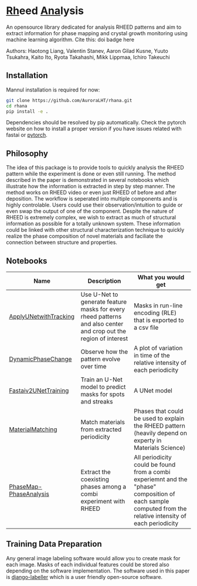# <span style="text-decoration:underline">Rh</span>eed <span style="text-decoration:underline">Ana</span>lysis

An opensource library dedicated for analysis RHEED patterns and aim to extract information 
for phase mapping and crystal growth monitoring using machine learning algorithm. Cite this: doi badge here

Authors: Haotong Liang, Valentin Stanev, Aaron Gilad Kusne, Yuuto Tsukahra, Kaito Ito, Ryota Takahashi, Mikk Lippmaa, Ichiro Takeuchi

## Installation

Mannul installation is required for now:
```bash
git clone https://github.com/AuroraLHT/rhana.git
cd rhana
pip install -e .
```
Dependencies should be resolved by pip automatically. Check the pytorch website on how to install a proper version  if you have issues related with fastai or [pytorch](https://pytorch.org/).

## Philosophy

The idea of this package is to provide tools to quickly analysis the RHEED pattern while the experiment is done or even still running. The method described in the paper is demonstrated in several notebooks which illustrate how the information is extracted in step by step manner. The method works on RHEED video or even just RHEED of before and after deposition. The workflow is seperated into multiple components and is highly controlable. Users could use their observation/intuition to guide or even swap the output of one of the component. Despite the nature of RHEED is extremely complex, we wish to extract as much of structural information as possible for a totally unknown system. These information could be linked with other structural characterization technique to quickly realize the phase composition of novel materials and faciliate the connection between structure and properties.

## Notebooks

| Name | Description | What you would get |
| ---- | ----------- | ------------------ |
| [ApplyUNetwithTracking](https://github.com/AuroraLHT/rhana/blob/main/notebook/ApplyUNetwithTracking.ipynb) | Use U-Net to generate feature masks for every rheed patterns and also center and crop out the region of interest | Masks in run-line encoding (RLE) that is exported to a csv file |
| [DynamicPhaseChange](https://github.com/AuroraLHT/rhana/blob/main/notebook/DynamicPhaseChange.ipynb) | Observe how the pattern evolve over time | A  plot of variation in time of the relative intensity of each periodicity |
| [Fastaiv2UNetTraining](https://github.com/AuroraLHT/rhana/blob/main/notebook/Fastaiv2Demo.ipynb) | Train an U-Net model to predict masks for spots and streaks | A UNet model  |
| [MaterialMatching](https://github.com/AuroraLHT/rhana/blob/main/notebook/MaterialMatching.ipynb) | Match materials from extracted periodicity | Phases that could be used to explain the RHEED pattern (heavily depend on experty in Materials Science) |
| [PhaseMap-PhaseAnalysis](https://github.com/AuroraLHT/rhana/blob/main/notebook/PhaseMap-PhaseAnalysis.ipynb) | Extract the coexisting phases among a combi experiment with RHEED | All periodicity could be found from a combi experiemnt and the "phase" composition of each sample computed from the relative intensity of each periodicity |


## Training Data Preparation
Any general image labeling software would allow you to create mask for each image. Masks of each individual features could be stored also depending on the software implementation. The software used in this paper is [django-labeller](https://github.com/Britefury/django-labeller) which is a user friendly open-source software.